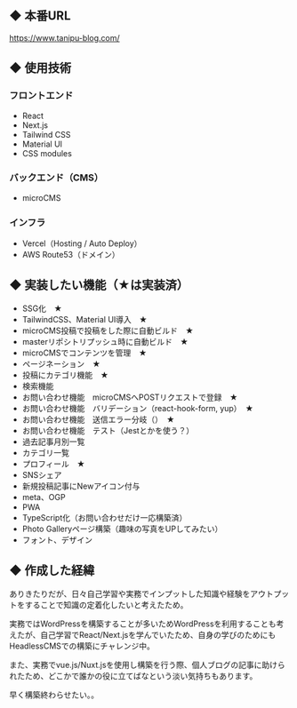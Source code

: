 ## ◆ 本番URL
https://www.tanipu-blog.com/
## ◆ 使用技術
### フロントエンド
- React
- Next.js
- Tailwind CSS
- Material UI
- CSS modules

### バックエンド（CMS）
- microCMS

### インフラ
- Vercel（Hosting / Auto Deploy）
- AWS Route53（ドメイン）

## ◆ 実装したい機能（★は実装済）
- SSG化　★
- TailwindCSS、Material UI導入　★
- microCMS投稿で投稿をした際に自動ビルド　★  
- masterリポシトリプッシュ時に自動ビルド　★
- microCMSでコンテンツを管理　★
- ページネーション　★
- 投稿にカテゴリ機能　★
- 検索機能
- お問い合わせ機能　microCMSへPOSTリクエストで登録　★
- お問い合わせ機能　バリデーション（react-hook-form, yup）　★
- お問い合わせ機能　送信エラー分岐（）　★
- お問い合わせ機能　テスト（Jestとかを使う？）
- 過去記事月別一覧
- カテゴリ一覧　
- プロフィール　★
- SNSシェア
- 新規投稿記事にNewアイコン付与
- meta、OGP
- PWA
- TypeScript化（お問い合わせだけ一応構築済）
- Photo Galleryページ構築（趣味の写真をUPしてみたい）
- フォント、デザイン

## ◆ 作成した経緯
ありきたりだが、日々自己学習や実務でインプットした知識や経験をアウトプットをすることで知識の定着化したいと考えたため。  
  
実務ではWordPressを構築することが多いためWordPressを利用することも考えたが、自己学習でReact/Next.jsを学んでいたため、自身の学びのためにもHeadlessCMSでの構築にチャレンジ中。  
  
また、実務でvue.js/Nuxt.jsを使用し構築を行う際、個人ブログの記事に助けられたため、どこかで誰かの役に立てばなという淡い気持ちもあります。  
  
早く構築終わらせたい。。